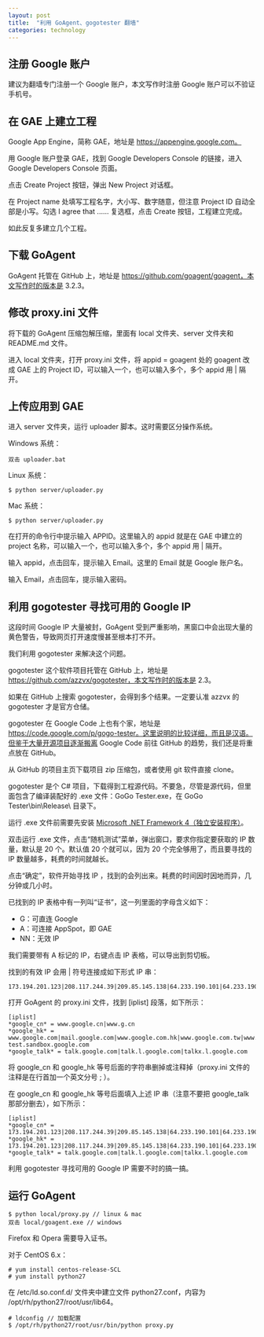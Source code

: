 ```yaml
---
layout: post
title:  "利用 GoAgent、gogotester 翻墙"
categories: technology
---
```

## 注册 Google 账户

建议为翻墙专门注册一个 Google 账户，本文写作时注册 Google 账户可以不验证手机号。

## 在 GAE 上建立工程

Google App Engine，简称 GAE，地址是 https://appengine.google.com。

用 Google 账户登录 GAE，找到 Google Developers Console 的链接，进入 Google Developers Console 页面。

点击 Create Project 按钮，弹出 New Project 对话框。

在 Project name 处填写工程名字，大小写、数字随意，但注意 Project ID 自动全部是小写。勾选 I agree that ...... 复选框，点击 Create 按钮，工程建立完成。

如此反复多建立几个工程。

<!-- more -->

## 下载 GoAgent

GoAgent 托管在 GitHub 上，地址是 https://github.com/goagent/goagent，本文写作时的版本是 3.2.3。

## 修改 proxy.ini 文件

将下载的 GoAgent 压缩包解压缩，里面有 local 文件夹、server 文件夹和 README.md 文件。

进入 local 文件夹，打开 proxy.ini 文件，将 appid = goagent 处的 goagent 改成 GAE 上的 Project ID，可以输入一个，也可以输入多个，多个 appid 用 | 隔开。

## 上传应用到 GAE

进入 server 文件夹，运行 uploader 脚本。这时需要区分操作系统。

Windows 系统：

    双击 uploader.bat

Linux 系统：

    $ python server/uploader.py

Mac 系统：

    $ python server/uploader.py

在打开的命令行中提示输入 APPID。这里输入的 appid 就是在 GAE 中建立的 project 名称，可以输入一个，也可以输入多个，多个 appid 用 | 隔开。

输入 appid，点击回车，提示输入 Email。这里的 Email 就是 Google 账户名。

输入 Email，点击回车，提示输入密码。

## 利用 gogotester 寻找可用的 Google IP

这段时间 Google IP 大量被封，GoAgent 受到严重影响，黑窗口中会出现大量的黄色警告，导致网页打开速度慢甚至根本打不开。

我们利用 gogotester 来解决这个问题。

gogotester 这个软件项目托管在 GitHub 上，地址是 https://github.com/azzvx/gogotester，本文写作时的版本是 2.3。

如果在 GitHub 上搜索 gogotester，会得到多个结果。一定要认准 azzvx 的 gogotester 才是官方仓储。

gogotester 在 Google Code 上也有个家，地址是 https://code.google.com/p/gogo-tester。这里说明的比较详细，而且是汉语。但鉴于大量开源项目逐渐搬离 Google Code 前往 GitHub 的趋势，我们还是将重点放在 GitHub。

从 GitHub 的项目主页下载项目 zip 压缩包，或者使用 git 软件直接 clone。

gogotester 是个 C# 项目，下载得到工程源代码。不要急，尽管是源代码，但里面包含了编译装配好的 .exe 文件：GoGo Tester.exe，在 GoGo Tester\bin\Release\ 目录下。

运行 .exe 文件前需要先安装 [Microsoft .NET Framework 4（独立安装程序）](http://www.microsoft.com/zh-cn/download/details.aspx?id=17718)。

双击运行 .exe 文件，点击“随机测试”菜单，弹出窗口，要求你指定要获取的 IP 数量，默认是 20 个。默认值 20 个就可以，因为 20 个完全够用了，而且要寻找的 IP 数量越多，耗费的时间就越长。

点击“确定”，软件开始寻找 IP ，找到的会列出来。耗费的时间因时因地而异，几分钟或几小时。

已找到的 IP 表格中有一列叫“证书”，这一列里面的字母含义如下：

* G：可直连 Google
* A：可连接 AppSpot，即 GAE
* NN：无效 IP

我们需要带有 A 标记的 IP，右键点击 IP 表格，可以导出到剪切板。

找到的有效 IP 会用 | 符号连接成如下形式 IP 串：

    173.194.201.123|208.117.244.39|209.85.145.138|64.233.190.101|64.233.190.196|173.194.201.176|209.85.145.118|208.117.244.41|173.194.200.91|64.233.190.156|209.85.145.113|208.117.243.111|208.117.243.101|209.85.147.82|64.233.190.166|209.85.147.116|192.119.20.245|173.194.200.117|209.85.145.83

打开 GoAgent 的 proxy.ini 文件，找到 [iplist] 段落，如下所示：

    [iplist]
    *google_cn* = www.google.cn|www.g.cn
    *google_hk* = www.google.com|mail.google.com|www.google.com.hk|www.google.com.tw|www.l.google.com|www2.l.google.com|www3.l.google.com|www4.l.google.com|www5.l.google.com|mail.l.google.com|googleapis.l.google.com|googlecode.l.googleusercontent.com|maps.l.google.com|code.l.google.com|cert-test.sandbox.google.com
    *google_talk* = talk.google.com|talk.l.google.com|talkx.l.google.com

将 google_cn 和 google_hk 等号后面的字符串删掉或注释掉（proxy.ini 文件的注释是在行首加一个英文分号 ; ）。

在 google_cn 和 google_hk 等号后面填入上述 IP 串（注意不要把 google_talk 那部分删去），如下所示：

    [iplist]
    *google_cn* = 173.194.201.123|208.117.244.39|209.85.145.138|64.233.190.101|64.233.190.196|173.194.201.176|209.85.145.118|208.117.244.41|173.194.200.91|64.233.190.156|209.85.145.113|208.117.243.111|208.117.243.101|209.85.147.82|64.233.190.166|209.85.147.116|192.119.20.245|173.194.200.117|209.85.145.83
    *google_hk* = 173.194.201.123|208.117.244.39|209.85.145.138|64.233.190.101|64.233.190.196|173.194.201.176|209.85.145.118|208.117.244.41|173.194.200.91|64.233.190.156|209.85.145.113|208.117.243.111|208.117.243.101|209.85.147.82|64.233.190.166|209.85.147.116|192.119.20.245|173.194.200.117|209.85.145.83
    *google_talk* = talk.google.com|talk.l.google.com|talkx.l.google.com

利用 gogotester 寻找可用的 Google IP 需要不时的搞一搞。

## 运行 GoAgent

    $ python local/proxy.py // linux & mac
    双击 local/goagent.exe // windows

Firefox 和 Opera 需要导入证书。

对于 CentOS 6.x：

    # yum install centos-release-SCL
    # yum install python27

在 /etc/ld.so.conf.d/ 文件夹中建立文件 python27.conf，内容为 /opt/rh/python27/root/usr/lib64。

    # ldconfig // 加载配置
    $ /opt/rh/python27/root/usr/bin/python proxy.py

